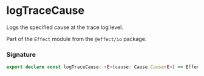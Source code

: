 # logTraceCause

Logs the specified cause at the trace log level.

Part of the `Effect` module from the `@effect/io` package.

### Signature

```typescript
export declare const logTraceCause: <E>(cause: Cause.Cause<E>) => Effect<never, never, void>
```
